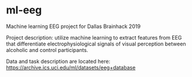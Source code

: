 # ml-eeg

Machine learning EEG project for Dallas Brainhack 2019

Project description: utilize machine learning to extract features from EEG that differentiate electrophysiological signals of visual perception between alcoholic and control participants.

Data and task description are located here: https://archive.ics.uci.edu/ml/datasets/eeg+database
